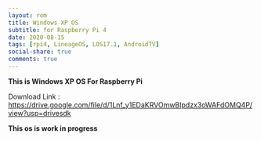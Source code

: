 ```yaml
---
layout: rom
title: Windows XP OS
subtitle: for Raspberry Pi 4
date: 2020-08-15
tags: [rpi4, LineageOS, LOS17.1, AndroidTV]
social-share: true
comments: true
---   
```

**This is Windows XP OS For Raspberry Pi**

Download Link : https://drive.google.com/file/d/1Lnf_y1EDaKRVOmwBIpdzx3oWAFdOMQ4P/view?usp=drivesdk

**This os is work in progress**

